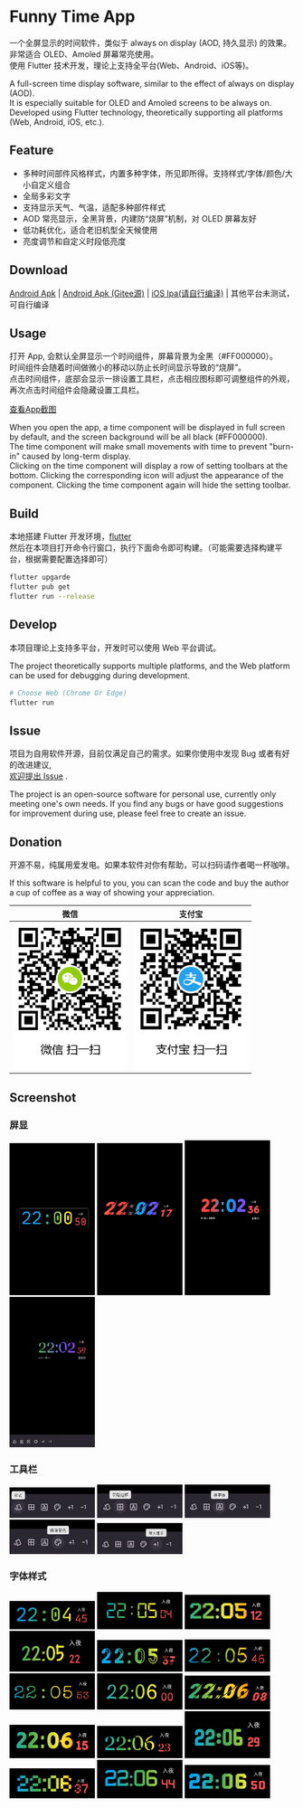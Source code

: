 # Funny Time App

一个全屏显示的时间软件，类似于 always on display (AOD, 持久显示) 的效果。  
非常适合 OLED、Amoled 屏幕常亮使用。  
使用 Flutter 技术开发，理论上支持全平台(Web、Android、iOS等)。  

A full-screen time display software, similar to the effect of always on display (AOD).  
It is especially suitable for OLED and Amoled screens to be always on.  
Developed using Flutter technology, theoretically supporting all platforms (Web, Android, iOS, etc.).  

## Feature   

- 多种时间部件风格样式，内置多种字体，所见即所得。支持样式/字体/颜色/大小自定义组合  
- 全局多彩文字  
- 支持显示天气、气温，适配多种部件样式  
- AOD 常亮显示，全黑背景，内建防“烧屏”机制，对 OLED 屏幕友好  
- 低功耗优化，适合老旧机型全天候使用  
- 亮度调节和自定义时段低亮度

## Download  

[Android Apk](https://github.com/dengsgo/funny_time/releases) |
[Android Apk (Gitee源)](https://gitee.com/dengsgo/funny_time/releases) |
[iOS Ipa(请自行编译)](#build) | 其他平台未测试，可自行编译

## Usage 

打开 App, 会默认全屏显示一个时间组件，屏幕背景为全黑（#FF000000）。  
时间组件会随着时间做微小的移动以防止长时间显示导致的“烧屏”。   
点击时间组件，底部会显示一排设置工具栏，点击相应图标即可调整组件的外观，再次点击时间组件会隐藏设置工具栏。  

[查看App截图 ](#screenshot)  

When you open the app, a time component will be displayed in full screen by default, and the screen background will be all black (#FF000000).  
The time component will make small movements with time to prevent "burn-in" caused by long-term display.  
Clicking on the time component will display a row of setting toolbars at the bottom. Clicking the corresponding icon will adjust the appearance of the component. Clicking the time component again will hide the setting toolbar.   

## Build

本地搭建 Flutter 开发环境，[flutter](https://flutter.dev)  
然后在本项目打开命令行窗口，执行下面命令即可构建。（可能需要选择构建平台，根据需要配置选择即可）

``` bash
flutter upgarde 
flutter pub get 
flutter run --release
```

## Develop 

本项目理论上支持多平台，开发时可以使用 Web 平台调试。  

The project theoretically supports multiple platforms, and the Web platform can be used for debugging during development.  

```bash
# Choose Web (Chrome Or Edge)
flutter run 
```

## Issue 

项目为自用软件开源，目前仅满足自己的需求。如果你使用中发现 Bug 或者有好的改进建议,  
[欢迎提出 Issue](https://github.com/dengsgo/funny_time/issues) .   

The project is an open-source software for personal use, currently only meeting one's own needs. If you find any bugs or have good suggestions for improvement during use, please feel free to create an issue.  

## Donation

开源不易，纯属用爱发电。如果本软件对你有帮助，可以扫码请作者喝一杯咖啡。  

If this software is helpful to you, you can scan the code and buy the author a cup of coffee as a way of showing your appreciation.  

| 微信                                                        | 支付宝                                                        |
|-----------------------------------------------------------|------------------------------------------------------------|
| <img alt="微信" src="./doc/qrcode/wxpay.png" width="200" /> | <img alt="微信" src="./doc/qrcode/alipay.png" width="200" /> |


## Screenshot

### 屏显 

<img alt="屏显" src="./doc/asserts/sceen01.png" width="30%"/>  
<img alt="屏显" src="./doc/asserts/screen02.png" width="30%"/>  
<img alt="屏显" src="./doc/asserts/screen03.png" width="30%"/>
<img alt="屏显" src="./doc/asserts/screen_04.png" width="30%"/>  
<br/>

### 工具栏

<img alt="工具栏" src="./doc/asserts/toolbar (1).png" width="30%"/>  
<img alt="工具栏" src="./doc/asserts/toolbar (2).png" width="30%"/>  
<img alt="工具栏" src="./doc/asserts/toolbar (3).png" width="30%"/>  
<img alt="工具栏" src="./doc/asserts/toolbar (4).png" width="30%"/>  
<img alt="工具栏" src="./doc/asserts/toolbar (5).png" width="30%"/>
<br/>

### 字体样式

<img alt="字体样式" src="./doc/asserts/fontStyle (1).png" width="30%"/>
<img alt="字体样式" src="./doc/asserts/fontStyle (2).png" width="30%"/>
<img alt="字体样式" src="./doc/asserts/fontStyle (3).png" width="30%"/>
<img alt="字体样式" src="./doc/asserts/fontStyle (4).png" width="30%"/>
<img alt="字体样式" src="./doc/asserts/fontStyle (5).png" width="30%"/>
<img alt="字体样式" src="./doc/asserts/fontStyle (6).png" width="30%"/>
<img alt="字体样式" src="./doc/asserts/fontStyle (7).png" width="30%"/>
<img alt="字体样式" src="./doc/asserts/fontStyle (8).png" width="30%"/>
<img alt="字体样式" src="./doc/asserts/fontStyle (9).png" width="30%"/>
<img alt="字体样式" src="./doc/asserts/fontStyle (10).png" width="30%"/>
<img alt="字体样式" src="./doc/asserts/fontStyle (11).png" width="30%"/>
<img alt="字体样式" src="./doc/asserts/fontStyle (12).png" width="30%"/>
<img alt="字体样式" src="./doc/asserts/fontStyle (13).png" width="30%"/>
<img alt="字体样式" src="./doc/asserts/fontStyle (14).png" width="30%"/>
<img alt="字体样式" src="./doc/asserts/fontStyle (15).png" width="30%"/>








